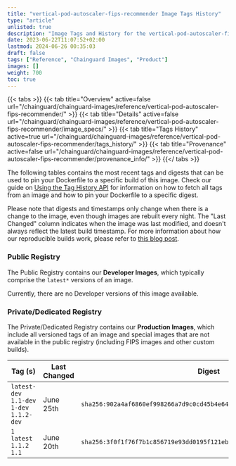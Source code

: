 ```yaml
---
title: "vertical-pod-autoscaler-fips-recommender Image Tags History"
type: "article"
unlisted: true
description: "Image Tags and History for the vertical-pod-autoscaler-fips-recommender Chainguard Image"
date: 2023-06-22T11:07:52+02:00
lastmod: 2024-06-26 00:35:03
draft: false
tags: ["Reference", "Chainguard Images", "Product"]
images: []
weight: 700
toc: true
---
```


{{< tabs >}}
{{< tab title="Overview" active=false url="/chainguard/chainguard-images/reference/vertical-pod-autoscaler-fips-recommender/" >}}
{{< tab title="Details" active=false url="/chainguard/chainguard-images/reference/vertical-pod-autoscaler-fips-recommender/image_specs/" >}}
{{< tab title="Tags History" active=true url="/chainguard/chainguard-images/reference/vertical-pod-autoscaler-fips-recommender/tags_history/" >}}
{{< tab title="Provenance" active=false url="/chainguard/chainguard-images/reference/vertical-pod-autoscaler-fips-recommender/provenance_info/" >}}
{{</ tabs >}}

The following tables contains the most recent tags and digests that can be used to pin your Dockerfile to a specific build of this image. Check our guide on [Using the Tag History API](/chainguard/chainguard-images/using-the-tag-history-api/) for information on how to fetch all tags from an image and how to pin your Dockerfile to a specific digest.

Please note that digests and timestamps only change when there is a change to the image, even though images are rebuilt every night. The "Last Changed" column indicates when the image was last modified, and doesn't always reflect the latest build timestamp. For more information about how our reproducible builds work, please refer to [this blog post](https://www.chainguard.dev/unchained/reproducing-chainguards-reproducible-image-builds).

### Public Registry
The Public Registry contains our **Developer Images**, which typically comprise the `latest*` versions of an image.

Currently, there are no Developer versions of this image available.

### Private/Dedicated Registry
The Private/Dedicated Registry contains our **Production Images**, which include all versioned tags of an image and special images that are not available in the public registry (including FIPS images and other custom builds).

| Tag (s)                                     | Last Changed | Digest                                                                    |
|---------------------------------------------|--------------|---------------------------------------------------------------------------|
|  `latest-dev` `1.1-dev` `1-dev` `1.1.2-dev` | June 25th    | `sha256:902a4af6860ef998266a7d9c0cd45b4e647eaaf95be971859421000eaf708d3e` |
|  `1` `latest` `1.1.2` `1.1`                 | June 20th    | `sha256:3f0f1f76f7b1c856719e93dd0195f121eb75cd5b3b571839d4eb42248d10a472` |

